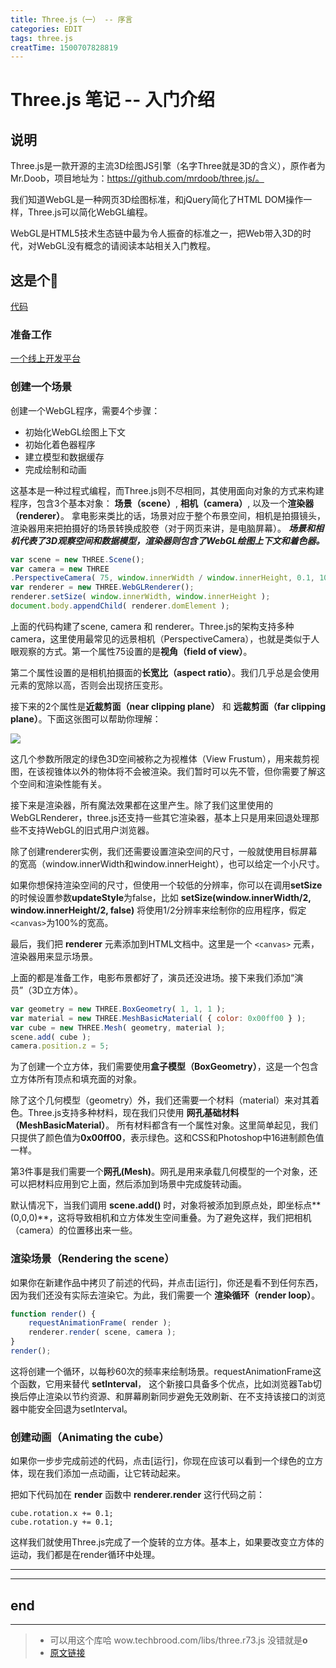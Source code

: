 ```yaml
---
title: Three.js（一） -- 序言
categories: EDIT
tags: three.js
creatTime: 1500707828819
---
```


# Three.js 笔记 -- 入门介绍

## 说明
Three.js是一款开源的主流3D绘图JS引擎（名字Three就是3D的含义），原作者为Mr.Doob，项目地址为：https://github.com/mrdoob/three.js/。

我们知道WebGL是一种网页3D绘图标准，和jQuery简化了HTML DOM操作一样，Three.js可以简化WebGL编程。

WebGL是HTML5技术生态链中最为令人振奋的标准之一，把Web带入3D的时代，对WebGL没有概念的请阅读本站相关入门教程。

## 这是个🌰
[代码](http://wow.techbrood.com/fiddle/35581)

### 准备工作
[一个线上开发平台](http://http://wow.techbrood.com/fiddle/new)

### 创建一个场景

创建一个WebGL程序，需要4个步骤：

- 初始化WebGL绘图上下文
- 初始化着色器程序
- 建立模型和数据缓存
- 完成绘制和动画

这基本是一种过程式编程，而Three.js则不尽相同，其使用面向对象的方式来构建程序，包含3个基本对象： **场景（scene）**, **相机（camera）**, 以及一个**渲染器（renderer）**。 拿电影来类比的话，场景对应于整个布景空间，相机是拍摄镜头，渲染器用来把拍摄好的场景转换成胶卷（对于网页来讲，是电脑屏幕）。 ***场景和相机代表了3D观察空间和数据模型，渲染器则包含了WebGL绘图上下文和着色器。***

```js
var scene = new THREE.Scene();
var camera = new THREE
.PerspectiveCamera( 75, window.innerWidth / window.innerHeight, 0.1, 1000 );
var renderer = new THREE.WebGLRenderer();
renderer.setSize( window.innerWidth, window.innerHeight );
document.body.appendChild( renderer.domElement );
```
上面的代码构建了scene, camera 和 renderer。Three.js的架构支持多种camera，这里使用最常见的远景相机（PerspectiveCamera），也就是类似于人眼观察的方式。第一个属性75设置的是**视角（field of view）**。</div>

第二个属性设置的是相机拍摄面的**长宽比（aspect ratio）**。我们几乎总是会使用元素的宽除以高，否则会出现挤压变形。

接下来的2个属性是**近裁剪面（near clipping plane）** 和 **远裁剪面（far clipping plane）**。下面这张图可以帮助你理解：

![](http://techbrood.com/ueditor/php/upload/image/20160525/1464141326848754.png)

这几个参数所限定的绿色3D空间被称之为视椎体（View Frustum），用来裁剪视图，在该视锥体以外的物体将不会被渲染。我们暂时可以先不管，但你需要了解这个空间和渲染性能有关。

接下来是渲染器，所有魔法效果都在这里产生。除了我们这里使用的WebGLRenderer，three.js还支持一些其它渲染器，基本上只是用来回退处理那些不支持WebGL的旧式用户浏览器。

除了创建renderer实例，我们还需要设置渲染空间的尺寸，一般就使用目标屏幕的宽高（window.innerWidth和window.innerHeight），也可以给定一个小尺寸。

如果你想保持渲染空间的尺寸，但使用一个较低的分辨率，你可以在调用**setSize**的时候设置参数**updateStyle**为false，比如 **setSize(window.innerWidth/2, window.innerHeight/2, false)** 将使用1/2分辨率来绘制你的应用程序，假定`<canvas>`为100%的宽高。

最后，我们把 **renderer** 元素添加到HTML文档中。这里是一个 `<canvas>` 元素，渲染器用来显示场景。

上面的都是准备工作，电影布景都好了，演员还没进场。接下来我们添加“演员”（3D立方体）。

```js
var geometry = new THREE.BoxGeometry( 1, 1, 1 );
var material = new THREE.MeshBasicMaterial( { color: 0x00ff00 } );
var cube = new THREE.Mesh( geometry, material );
scene.add( cube );
camera.position.z = 5;
```

为了创建一个立方体，我们需要使用**盒子模型（BoxGeometry）**，这是一个包含立方体所有顶点和填充面的对象。

除了这个几何模型（geometry）外，我们还需要一个材料（material）来对其着色。Three.js支持多种材料，现在我们只使用 **网孔基础材料（MeshBasicMaterial）**。 所有材料都含有一个属性对象。这里简单起见，我们只提供了颜色值为**0x00ff00**，表示绿色。这和CSS和Photoshop中16进制颜色值一样。

第3件事是我们需要一个**网孔(Mesh)**。网孔是用来承载几何模型的一个对象，还可以把材料应用到它上面，然后添加到场景中完成旋转动画。

默认情况下，当我们调用 **scene.add()** 时，对象将被添加到原点处，即坐标点**(0,0,0)**，这将导致相机和立方体发生空间重叠。为了避免这样，我们把相机（camera）的位置移出来一些。

### 渲染场景（Rendering the scene）

如果你在新建作品中拷贝了前述的代码，并点击[运行]，你还是看不到任何东西，因为我们还没有实际去渲染它。为此，我们需要一个 **渲染循环（render loop）**。

```js
function render() {
	requestAnimationFrame( render );
	renderer.render( scene, camera );
}
render();
```
这将创建一个循环，以每秒60次的频率来绘制场景。requestAnimationFrame这个函数，它用来替代 **setInterval**， 这个新接口具备多个优点，比如浏览器Tab切换后停止渲染以节约资源、和屏幕刷新同步避免无效刷新、在不支持该接口的浏览器中能安全回退为setInterval。

### 创建动画（Animating the cube）

如果你一步步完成前述的代码，点击[运行]，你现在应该可以看到一个绿色的立方体，现在我们添加一点动画，让它转动起来。

把如下代码加在 **render** 函数中 **renderer.render** 这行代码之前：

```就是
cube.rotation.x += 0.1;
cube.rotation.y += 0.1;
```
这样我们就使用Three.js完成了一个旋转的立方体。基本上，如果要改变立方体的运动，我们都是在render循环中处理。

* * *


----

## end

----

> - 可以用这个库哈  wow.techbrood.com/libs/three.r73.js  没错就是**o**
> - [原文链接](http://techbrood.com/threejs/docs/)
